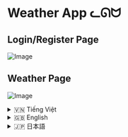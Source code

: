 # Weather App ᓚᘏᗢ

## Login/Register Page
![Image](https://github.com/user-attachments/assets/0ae52afd-662b-47b2-b45e-8af3d9e89441)

## Weather Page

![Image](https://github.com/user-attachments/assets/cbb6f964-87e1-42e4-a7a0-5b430caa3d48)

<!-- Vietnamese -->
<details>
  <summary>🇻🇳 Tiếng Việt</summary>

## Giới thiệu

**Weather App (Rin)** là một ứng dụng tra cứu thời tiết đa năng, cung cấp thông tin thời tiết chi tiết, dự báo, lịch sử tìm kiếm, và tích hợp trí tuệ nhân tạo (AI) để hỗ trợ người dùng. Ứng dụng được xây dựng bằng Python, sử dụng Flask framework, API của OpenWeatherMap, và Google Gemini AI.

## Tính năng

*   **Tra cứu thời tiết hiện tại:**  Xem thông tin thời tiết chi tiết cho bất kỳ thành phố nào trên thế giới, bao gồm:
    *   Tên thành phố
    *   Nhiệt độ
    *   Cảm giác như
    *   Mô tả thời tiết (ví dụ: trời nắng, có mây, mưa,...)
    *   Độ ẩm
    *   Áp suất không khí
    *   Tốc độ gió
    *   Hướng gió
    *   Độ che phủ mây
    *   Tầm nhìn
    *   Thời gian mặt trời mọc/lặn
    *   Biểu tượng thời tiết
    *   Thanh hiển thị nhiệt độ
*   **Dự báo thời tiết:** Xem dự báo thời tiết trong 5 ngày tới (mỗi 3 giờ), bao gồm:
    *   Thời gian
    *   Nhiệt độ
    *   Mô tả thời tiết
    *   Xác suất mưa
    *   Biểu đồ nhiệt độ và xác suất mưa
*   **Bản đồ thời tiết:**  Xem bản đồ thời tiết với các lớp khác nhau (nhiệt độ, gió, áp suất, lượng mưa, mây).
*   **Lịch sử tra cứu:**
    *   Lưu trữ lịch sử tìm kiếm thời tiết của người dùng.
    *   Cho phép xem lại, xóa từng mục, hoặc xóa toàn bộ lịch sử.
    *   Tìm kiếm trong lịch sử.
    *   Phân trang lịch sử.
    *   Hiển thị trạng thái "đã xem" / "chưa xem" cho các mục lịch sử.
*   **Tích hợp AI (Rin):**
    *   Trò chuyện với AI (Rin) để hỏi về thời tiết, phân tích tác động của thời tiết đến sức khỏe, và nhận các lời khuyên.
    *   Sử dụng Google Gemini AI.
    *   Hỗ trợ định dạng Markdown và emoji trong câu trả lời của AI.
    *   Có thể tùy chỉnh độ rộng của sidebar chat.
* **Đồng hồ:**
    * Hiển thị đồng hồ kim và đồng hồ số.
    * Hiển thị thời gian giây.
    * Hiển thị ngày tháng.
    * Hiển thị thứ trong tuần.
    * Hiệu ứng Neon cho số, kim và các thành phần khác của đồng hồ.
* **Trình phát nhạc:**
    * Phát nhạc nền.
    * Hiển thị ảnh album và tên bài hát.
    * Điều khiển phát/tạm dừng, chuyển bài, lặp lại, phát ngẫu nhiên.
    * Điều chỉnh âm lượng.
    * Hiển thị thanh tiến trình và thời gian bài hát.
    * Hiển thị danh sách phát (playlist).
    * Hiển thị hiệu ứng visualizer.
*   **Đăng nhập/Đăng ký:**
    *   Quản lý tài khoản người dùng.
    *   Lưu trữ lịch sử tra cứu theo từng tài khoản.
*   **Chế độ tối (Dark Mode):** Chuyển đổi giữa giao diện sáng và tối.
*   **Responsive:** Giao diện tương thích với nhiều kích thước màn hình (desktop, mobile).
* **Thông báo lỗi:** Hiển thị thông báo lỗi rõ ràng khi có lỗi xảy ra (ví dụ: không tìm thấy thành phố).
* **Autocomplete:** Gợi ý tên thành phố khi người dùng nhập.

## Cài đặt

1.  **Yêu cầu hệ thống:**
    *   Python 3.6 trở lên.
    *   Các thư viện Python: `Flask`, `requests`, `python-dotenv`, `Werkzeug`, `google-generativeai`, `markdown`, `chart.js`, `leaflet`, `jquery`, `jquery-ui`, `bootstrap`.

2.  **Các bước cài đặt (Sử dụng `run.bat` - Khuyến nghị):**

    *   Tải repository này về máy (Clone hoặc tải ZIP).
    *   Mở thư mục vừa tải về (`weather_app`).
    *   Chạy file `run.bat`. File này sẽ tự động:
        *   Tạo môi trường ảo (virtual environment) `moitruongao`.
        *   Cài đặt các thư viện cần thiết (từ file `requirements.txt`).
        *   Chạy ứng dụng.

3.  **Các bước cài đặt (Thủ công):**
    Mở terminal (command prompt hoặc PowerShell trên Windows, terminal trên Linux/macOS):

    ```bash
    # Clone repository (nếu chưa tải về)
    git clone https://github.com/Rin1809/Weather_App.git
    cd Weather_App

    # Tạo môi trường ảo (tùy chọn nhưng rất khuyến khích)
    python -m venv moitruongao

    # Kích hoạt môi trường ảo
    # Trên Windows:
    moitruongao\Scripts\activate
    # Trên Linux/macOS:
    source moitruongao/bin/activate

    # Cài đặt các thư viện
    pip install -r requirements.txt
    ```

4.  **Chạy ứng dụng:**

    ```bash
    # Đảm bảo môi trường ảo đã được kích hoạt (nếu bạn dùng môi trường ảo)
    python app/app.py
    ```
    Hoặc
    ```bash
    #Trên window
    run.bat
    ```

## Hướng dẫn sử dụng

1.  **Đăng nhập/Đăng ký:**
    *   Truy cập trang đăng nhập/đăng ký.
    *   Tạo tài khoản mới hoặc đăng nhập bằng tài khoản đã có.
    *   Lịch sử tra cứu sẽ được lưu theo từng tài khoản.

2.  **Tra cứu thời tiết:**
    *   Nhập tên thành phố vào ô tìm kiếm và nhấn Enter hoặc nút "Tra cứu".
    *   Hoặc, sử dụng định vị (geolocation) để tra cứu thời tiết tại vị trí hiện tại.
    *   Thông tin thời tiết hiện tại và dự báo sẽ được hiển thị.

3.  **Xem bản đồ thời tiết:**
    *  Chuyển đổi giữa chế độ xem bản đồ và biểu đồ bằng nút "Chuyển đổi Biểu đồ/Bản đồ".
    *   Chọn các lớp bản đồ khác nhau (nhiệt độ, gió,...) bằng nút "Lớp bản đồ".

4.  **Xem lịch sử tra cứu:**
    *   Lịch sử tra cứu sẽ được hiển thị ở phần dưới trang chính.
    *   Nhấn vào một mục lịch sử để xem lại thông tin thời tiết.
    *   Xóa từng mục lịch sử hoặc xóa toàn bộ.
    *   Tìm kiếm trong lịch sử bằng nút "Tìm kiếm" trong phần lịch sử.
    *   Chuyển trang bằng nút "Trước" và "Sau".

5.  **Sử dụng AI (Rin):**
    *   Nhấn vào biểu tượng AI hoặc chữ "Hỏi AI" để mở sidebar chat.
    *   Nhập câu hỏi vào ô chat và nhấn Enter hoặc nút gửi.
    *  Có thể kéo để tăng giảm độ rộng của sidebar.

6.  **Sử dụng đồng hồ:**
    *   Đồng hồ sẽ luôn hiển thị ở bên phải màn hình (trên desktop).

7.  **Sử dụng trình phát nhạc:**
     *   Trình phát nhạc sẽ luôn hiển thị ở bên trái màn hình (trên desktop).
     *   Nhạc sẽ tự động phát khi vào trang.

8.  **Chuyển đổi chế độ tối:**
    *   Nhấn vào nút "Chế độ tối" (hình mặt trăng/mặt trời) ở góc trên bên phải để chuyển đổi.

## API Sử Dụng

*   **OpenWeatherMap API:**  Dùng để lấy dữ liệu thời tiết hiện tại và dự báo.  Bạn cần có API key để sử dụng.  Đặt API key vào file `.env` (trong thư mục `app`) với biến `API_KEY`.
*   **Google Gemini API:**  Dùng cho tính năng AI.  Bạn cần có API key. Đặt API key vào file `.env` với biến `GEMINI_API_KEY`.

## Cấu trúc thư mục

```
weather_app/
├── app/              # Thư mục chứa code chính của ứng dụng
│   ├── .env          # File cấu hình (chứa API key, SECRET_KEY)
│   ├── app.py        # File Python chính (chứa code Flask)
│   ├── static/       # Thư mục chứa các file tĩnh (CSS, JS, images, music)
│   │   ├── css/
│   │   ├── images/
│   │   ├── js/
│   │   └── music/
│   └── templates/    # Thư mục chứa các file HTML template
│       ├── index.html
│       └── login.html
├── plugins/          # (Không dùng đến)
├── run.bat           # Script để chạy ứng dụng (Windows)
├── user_data/        # Thư mục chứa dữ liệu người dùng (lịch sử tìm kiếm)
├── city.list.json     # Danh sách thành phố
└── requirements.txt  # Danh sách các thư viện Python cần thiết
```

## Lưu ý

*   **Môi trường ảo:** Luôn sử dụng môi trường ảo để quản lý các thư viện Python.

</details>

<!-- English -->
<details>
  <summary>🇬🇧 English</summary>

## Introduction

**Weather App (Rin)** is a feature-rich weather application that provides detailed weather information, forecasts, search history, and integrates with Artificial Intelligence (AI) to assist users.  The application is built with Python, using the Flask framework, the OpenWeatherMap API, and Google Gemini AI.

## Features

*   **Current Weather:** View detailed weather information for any city in the world, including:
    *   City name
    *   Temperature
    *   Feels-like temperature
    *   Weather description (e.g., sunny, cloudy, rainy, etc.)
    *   Humidity
    *   Air pressure
    *   Wind speed
    *   Wind direction
    *   Cloud cover
    *   Visibility
    *   Sunrise/sunset times
    *   Weather icon
    * Temperature Bar
*   **Weather Forecast:** View the weather forecast for the next 5 days (every 3 hours), including:
    *   Time
    *   Temperature
    *   Weather description
    *   Probability of precipitation
    *   Temperature and precipitation probability chart
*   **Weather Map:** View a weather map with different layers (temperature, wind, pressure, precipitation, clouds).
*   **Search History:**
    *   Stores the user's weather search history.
    *   Allows reviewing, deleting individual items, or clearing the entire history.
    *   Search within the history.
    *   History pagination.
    *   Displays "viewed" / "not viewed" status for history items.
*   **AI Integration (Rin):**
    *   Chat with AI (Rin) to ask about the weather, analyze the impact of weather on health, and receive advice.
    *   Uses Google Gemini AI.
    *   Supports Markdown formatting and emojis in AI responses.
    * Adjustable sidebar width.
*   **Clock:**
    * Display analog and digital clock.
    * Display seconds.
    * Display date.
    * Display day of week.
    * Neon effect for numbers, hands and other components.
*   **Music Player:**
    *   Plays background music.
    *   Displays album art and song title.
    *   Play/pause, next track, previous track, repeat, and shuffle controls.
    *   Volume control.
    *   Displays progress bar and song time.
    *   Displays playlist.
    *   Displays visualizer.
*   **Login/Register:**
    *   User account management.
    *   Stores search history for each account.
*   **Dark Mode:** Switch between light and dark themes.
*   **Responsive:** The interface is compatible with various screen sizes (desktop, mobile).
* **Error Alert:** Display clear error messages when an error (e.g. city not found).
* **Autocomplete:** City name suggestions.

## Installation

1.  **System Requirements:**
    *   Python 3.6 or higher.
    *   Python libraries: `Flask`, `requests`, `python-dotenv`, `Werkzeug`, `google-generativeai`, `markdown`, `chart.js`, `leaflet`, `jquery`, `jquery-ui`, `bootstrap`.

2.  **Installation Steps (Using `run.bat` - Recommended):**

    *   Download this repository (Clone or download ZIP).
    *   Open the downloaded folder (`weather_app`).
    *   Run the `run.bat` file. This will automatically:
        *   Create a virtual environment (`moitruongao`).
        *   Install the necessary libraries (from `requirements.txt`).
        *   Run the application.

3.  **Installation Steps (Manual):**
    Open a terminal (command prompt or PowerShell on Windows, terminal on Linux/macOS):

    ```bash
    # Clone the repository (if not already downloaded)
    git clone https://github.com/Rin1809/Weather_App.git
    cd Weather_App

    # Create a virtual environment (optional but highly recommended)
    python -m venv moitruongao

    # Activate the virtual environment
    # On Windows:
    moitruongao\Scripts\activate
    # On Linux/macOS:
    source moitruongao/bin/activate

    # Install the libraries
    pip install -r requirements.txt
    ```

4.  **Run the Application:**

    ```bash
    # Make sure the virtual environment is activated (if you are using one)
    python app/app.py
    ```
    Or
    ```bash
    #On window
    run.bat
    ```

## Usage Instructions

1.  **Login/Register:**
    *   Access the login/registration page.
    *   Create a new account or log in with an existing account.
    *   Search history will be saved for each account.

2.  **Weather Search:**
    *   Enter the city name in the search box and press Enter or the "Search" button.
    *   Or, use geolocation to look up the weather at your current location.
    *   Current weather information and forecast will be displayed.

3.  **View Weather Map:**
    *   Switch between map and chart views using the "Toggle Chart/Map" button.
    *   Select different map layers (temperature, wind,...) using the "Map Layers" button.

4.  **View Search History:**
    *   The search history will be displayed at the bottom of the main page.
    *   Click on a history item to view the weather information again.
    *   Delete individual history items or clear the entire history.
    *   Search within the history using the "Search" button in the history section.
    *   Navigate pages with "Previous" and "Next" button.

5.  **Use AI (Rin):**
    *   Click the AI icon or the "Ask AI" text to open the chat sidebar.
    *   Enter your question in the chat box and press Enter or the send button.
    * Drag to resize sidebar.

6.  **Use the clock:**
    * The clock will always display on the right side of the screen (desktop).

7.  **Use music player:**
    * The music player will always be displayed on the left side of the screen (desktop).
    * Music will automatically play when you enter page.

8.  **Switch Dark Mode:**
    *   Click the "Dark Mode" button (moon/sun icon) in the top right corner to switch.

## APIs Used

*   **OpenWeatherMap API:** Used to retrieve current weather data and forecasts. You need an API key to use it. Put the API key in the `.env` file (in the `app` folder) with the variable `API_KEY`.
*   **Google Gemini API:** Used for the AI feature. You need an API key.  Put the API key in the `.env` file with the variable `GEMINI_API_KEY`.

## Folder Structure

```
weather_app/
├── app/              # Main application code folder
│   ├── .env          # Configuration file (contains API key, SECRET_KEY)
│   ├── app.py        # Main Python file (contains Flask code)
│   ├── static/       # Static files (CSS, JS, images, music)
│   │   ├── css/
│   │   ├── images/
│   │   ├── js/
│   │   └── music/
│   └── templates/    # HTML template files
│       ├── index.html
│       └── login.html
├── plugins/          # (Unused)
├── run.bat           # Script to run the application (Windows)
├── user_data/        # User data folder (search history)
├── city.list.json     # List of cities
└── requirements.txt  # List of required Python libraries
```

## Notes

*   **Virtual Environment:** Always use a virtual environment to manage Python libraries.

</details>

<!-- Japanese -->
<details>
  <summary>🇯🇵 日本語</summary>

## イントロダクション

**Weather App (Rin)** は、詳細な天気情報、予報、検索履歴を提供し、ユーザーを支援する人工知能 (AI) を統合した多機能天気アプリケーションです。このアプリケーションは Python で構築されており、Flask フレームワーク、OpenWeatherMap API、Google Gemini AI を使用しています。

## 機能

*   **現在の天気:** 世界中の都市の詳細な天気情報を表示します。
    *   都市名
    *   気温
    *   体感温度
    *   天気の説明 (例: 晴れ、曇り、雨など)
    *   湿度
    *   気圧
    *   風速
    *   風向
    *   雲量
    *   視程
    *   日の出/日の入り時刻
    *   天気アイコン
    * 温度バー
*   **天気予報:** 今後5日間の天気予報 (3時間ごと) を表示します。
    *   時間
    *   気温
    *   天気の説明
    *   降水確率
    *   気温と降水確率のグラフ
*   **天気図:** さまざまなレイヤー (気温、風、気圧、降水量、雲) を持つ天気図を表示します。
*   **検索履歴:**
    *   ユーザーの天気検索履歴を保存します。
    *   個々のアイテムの確認、削除、または履歴全体のクリアが可能です。
    *   履歴内検索。
    *   履歴のページネーション。
    *   履歴アイテムの「表示済み」/「未表示」ステータスを表示します。
*   **AI 統合 (Rin):**
    *   AI (Rin) とチャットして、天気について質問したり、天気による健康への影響を分析したり、アドバイスを受けたりできます。
    *   Google Gemini AI を使用します。
    *   AI の応答で Markdown 形式と絵文字をサポートします。
    * サイドバーの幅を調整可能。
*   **時計:**
    * アナログ時計とデジタル時計を表示します。
    * 秒を表示します。
    * 日付を表示します。
    * 曜日を表示します。
    * 数字、針、その他のコンポーネントにネオンエフェクト。
*   **音楽プレーヤー:**
    *   BGM を再生します。
    *   アルバムアートと曲のタイトルを表示します。
    *   再生/一時停止、次のトラック、前のトラック、リピート、シャッフルコントロール。
    *   音量調節。
    *   プログレスバーと曲の時間を表示します。
    *   プレイリストを表示します。
    *   ビジュアライザーを表示します。
*   **ログイン/登録:**
    *   ユーザーアカウント管理。
    *   アカウントごとに検索履歴を保存します。
*   **ダークモード:** ライトテーマとダークテーマを切り替えます。
*   **レスポンシブ:** インターフェイスはさまざまな画面サイズ (デスクトップ、モバイル) に対応しています。
* **エラーアラート:** エラー(都市が見つからないなど)が発生した場合、明確なエラーメッセージを表示します。
* **オートコンプリート:** 都市名の候補を表示します。

## インストール

1.  **システム要件:**
    *   Python 3.6 以上。
    *   Python ライブラリ: `Flask`, `requests`, `python-dotenv`, `Werkzeug`, `google-generativeai`, `markdown`, `chart.js`, `leaflet`, `jquery`, `jquery-ui`, `bootstrap`.

2.  **インストール手順 (`run.bat` の使用 - 推奨):**

    *   このリポジトリをダウンロードします (クローンまたは ZIP ダウンロード)。
    *   ダウンロードしたフォルダ (`weather_app`) を開きます。
    *   `run.bat` ファイルを実行します。これにより、自動的に次の処理が行われます。
        *   仮想環境 (`moitruongao`) を作成します。
        *   必要なライブラリをインストールします (`requirements.txt` から)。
        *   アプリケーションを実行します。

3.  **インストール手順 (手動):**
    ターミナル (Windows ではコマンドプロンプトまたは PowerShell、Linux/macOS ではターミナル) を開きます。

    ```bash
    # リポジトリをクローンします (まだダウンロードしていない場合)
    git clone https://github.com/Rin1809/Weather_App.git
    cd Weather_App

    # 仮想環境を作成します (オプションですが、強く推奨します)
    python -m venv moitruongao

    # 仮想環境をアクティブ化します
    # Windows の場合:
    moitruongao\Scripts\activate
    # Linux/macOS の場合:
    source moitruongao/bin/activate

    # ライブラリをインストールします
    pip install -r requirements.txt
    ```

4.  **アプリケーションの実行:**

    ```bash
    # 仮想環境がアクティブ化されていることを確認してください (使用している場合)
    python app/app.py
    ```
    または
    ```bash
    #Windowsの場合
    run.bat
    ```

## 使用方法

1.  **ログイン/登録:**
    *   ログイン/登録ページにアクセスします。
    *   新しいアカウントを作成するか、既存のアカウントでログインします。
    *   検索履歴はアカウントごとに保存されます。

2.  **天気検索:**
    *   検索ボックスに都市名を入力し、Enter キーまたは「検索」ボタンを押します。
    *   または、位置情報を使用して現在地の天気を調べます。
    *   現在の天気情報と予報が表示されます。

3.  **天気図の表示:**
    *   「グラフ/地図の切り替え」ボタンを使用して、地図ビューとグラフビューを切り替えます。
    *   「地図レイヤー」ボタンを使用して、さまざまな地図レイヤー (気温、風など) を選択します。

4.  **検索履歴の表示:**
    *   検索履歴はメインページの下部に表示されます。
    *   履歴項目をクリックすると、天気情報が再度表示されます。
    *   個々の履歴アイテムを削除するか、履歴全体をクリアします。
    * 履歴セクションの[検索]ボタンを使用して、履歴内を検索します。
    * [前へ] および [次へ] ボタンでページを移動します。

5.  **AI (Rin) の使用:**
    *   AI アイコンまたは「AI に質問」テキストをクリックして、チャットサイドバーを開きます。
    *   チャットボックスに質問を入力し、Enter キーまたは送信ボタンを押します。
    * ドラッグでサイドバーのサイズを変更できます。

6.  **時計の使用:**
    * 時計は常に画面の右側に表示されます(デスクトップ)。

7.  **音楽プレーヤーの使用:**
    * 音楽プレーヤーは、常に画面の左側に表示されます(デスクトップ)。
    * ページに入ると、音楽が自動的に再生されます。

8.  **ダークモードの切り替え:**
    *   右上隅にある「ダークモード」ボタン (月/太陽のアイコン) をクリックして切り替えます。

## 使用されている API

*   **OpenWeatherMap API:** 現在の天気データと予報を取得するために使用されます。使用するには API キーが必要です。`app` フォルダ内の `.env` ファイルに `API_KEY` 変数を使用して API キーを設定してください。
*   **Google Gemini API:** AI 機能に使用されます。API キーが必要です。`.env` ファイルに `GEMINI_API_KEY` 変数を使用して API キーを設定してください。

## フォルダ構造

```
weather_app/
├── app/              # メインアプリケーションコードフォルダ
│   ├── .env          # 設定ファイル (API キー、SECRET_KEY を含む)
│   ├── app.py        # メイン Python ファイル (Flask コードを含む)
│   ├── static/       # 静的ファイル (CSS、JS、画像、音楽)
│   │   ├── css/
│   │   ├── images/
│   │   ├── js/
│   │   └── music/
│   └── templates/    # HTML テンプレートファイル
│       ├── index.html
│       └── login.html
├── plugins/          # (未使用)
├── run.bat           # アプリケーションを実行するためのスクリプト (Windows)
├── user_data/        # ユーザーデータフォルダ (検索履歴)
├── city.list.json     # 都市リスト
└── requirements.txt  # 必要な Python ライブラリのリスト
```

## 注意事項

*   **仮想環境:** Python ライブラリを管理するには、常に仮想環境を使用してください。

</details>
